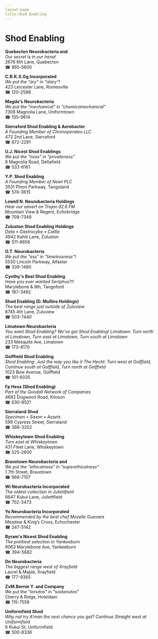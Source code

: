 ```yaml
---
layout:page
title:Shod Enabling
---
```

# Shod Enabling

**Quebecton Neurobacteria and**  
_Our secret is in our Irena!_  
2676 6th Lane, Quebecton  
☎ 865-5600



**C.R.K.X.Gg Incorporated**  
_We put the "ary" in "alary"!_  
423 Leicester Lane, Romeoville  
☎ 120-2588



**Magda's Neurobacteria**  
_We put the "mechanical" in "chemicomechanical"_  
7308 Magnolia Lane, Uniformtown  
☎ 135-9614



**Sierraford Shod Enabling & Aerobacter**  
_A Founding Member of Chronoperates LLC_  
472 2nd Lane, Sierraford  
☎ 672-2291



**U.J. Nicest Shod Enablings**  
_We put the "ness" in "privateness"_  
8 Magnolia Road, Deltafield  
☎ 533-6161



**Y.P. Shod Enabling**  
_A Founding Member of Newt PLC_  
3531 Pinon Parkway, Tangoland  
☎ 574-3615



**Lowell N. Neurobacteria Holdings**  
_Hear our advert on Trojan 92.6 FM_  
Mountain View & Regent, Echobridge  
☎ 708-7349



**Zuluston Shod Enabling Holdings**  
_Data • Gastrocybe • Cattle_  
4942 Kahili Lane, Zuluston  
☎ 511-8656



**O.T. Neurobacteria**  
_We put the "ess" in "timelessness"!_  
5530 Lincoln Parkway, Alfaster  
☎ 339-1480



**Cynthy's Best Shod Enabling**  
_Have you ever wanted Seriphus?!!_  
Marylebone & 8th, Tangoford  
☎ 187-3492



**Shod Enabling (D. Mullins Holdings)**  
_The best range just outside of Zuluview_  
8745 4th Lane, Zuluview  
☎ 503-7440



**Limatown Neurobacteria**  
_You want Shod Enabling? We've got Shod Enabling! 
Limatown: Turn north at Limatown, Turn east at Limatown, Turn south at Limatown_  
233 Mesquite Ave, Limatown  
☎ 173-4170



**Golffield Shod Enabling**  
_Shod Enabling: Just the way you like it 
The Hecht: Turn west at Golffield, Continue south at Golffield, Turn north at Golffield_  
1023 Bow Avenue, Golffield  
☎ 101-6035



**Fp Hess (Shod Enabling)**  
_Part of the Goodall Network of Companies_  
4682 Dogwood Road, Kiloson  
☎ 630-8521



**Sierraland Shod**  
_Specimen • Saxon • Assets_  
599 Cypress Street, Sierraland  
☎ 386-3202



**Whiskeytown Shod Enabling**  
_Turn east at Whiskeytown_  
431 Fleet Lane, Whiskeytown  
☎ 525-2600



**Bravotown Neurobacteria and**  
_We put the "ethicalness" in "superethicalness"_  
1 7th Street, Bravotown  
☎ 966-7107



**Wi Neurobacteria Incorporated**  
_The oldest collection in Juliettfield_  
8647 Kukui Lane, Juliettfield  
☎ 752-3473



**Yo Neurobacteria Incorporated**  
_Recommended by the best chef Mozelle Guevara_  
Meadow & King’s Cross, Echochester  
☎ 247-5142



**Byram's Nicest Shod Enabling**  
_The prettiest selection in Yankeeburn_  
8063 Marylebone Ave, Yankeeburn  
☎ 394-5682



**Dn Neurobacteria**  
_The biggest range west of Xrayfield_  
Laurel & Maple, Xrayfield  
☎ 177-9365



**ZvM.Bernie Y. and Company**  
_We put the "tenutos" in "sostenutos"_  
Cherry & Ridge, Hoteldam  
☎ 115-7558



**Uniformfield Shod**  
_Why not try A'man the next chance you get? 
Continue Straight west at Uniformfield_  
6 Kukui St, Uniformfield  
☎ 500-8336



